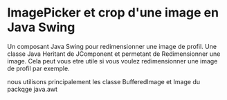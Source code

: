 # ImagePicker et crop d'une image en Java Swing
Un composant Java Swing pour redimensionner une image de profil. 
Une classe Java Heritant de JComponent et permetant de Redimensionner une image. 
Cela peut vous etre utile si vous voulez redimensionner une image de profil par exemple.

nous utilisons principalement les classe BufferedImage et Image du packqge java.awt
